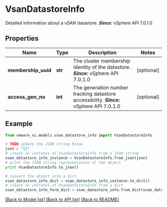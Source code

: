 # VsanDatastoreInfo

Detailed information about a vSAN datastore.  ***Since:*** vSphere API 7.0.1.0 

## Properties
Name | Type | Description | Notes
------------ | ------------- | ------------- | -------------
**membership_uuid** | **str** | The cluster membership identity of the datastore.  ***Since:*** vSphere API 7.0.1.0  | [optional] 
**access_gen_no** | **int** | The generation number tracking datastore accessibility.  ***Since:*** vSphere API 7.0.1.0  | [optional] 

## Example

```python
from vmware_vi.models.vsan_datastore_info import VsanDatastoreInfo

# TODO update the JSON string below
json = "{}"
# create an instance of VsanDatastoreInfo from a JSON string
vsan_datastore_info_instance = VsanDatastoreInfo.from_json(json)
# print the JSON string representation of the object
print VsanDatastoreInfo.to_json()

# convert the object into a dict
vsan_datastore_info_dict = vsan_datastore_info_instance.to_dict()
# create an instance of VsanDatastoreInfo from a dict
vsan_datastore_info_form_dict = vsan_datastore_info.from_dict(vsan_datastore_info_dict)
```
[[Back to Model list]](../README.md#documentation-for-models) [[Back to API list]](../README.md#documentation-for-api-endpoints) [[Back to README]](../README.md)


